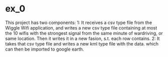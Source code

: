 # ex_0
This project has two components:
1: It receives a csv type file from the Wiggle Wifi application, and writes a new csv type file containing at most the 10 wifis with the strongest signal from the same minute of wardriving, or same location. Then it writes it in a new fasion, s.t. each row contains.
2: It takes that csv type file and writes a new kml type file with the data. which can then be imported to google earth.
